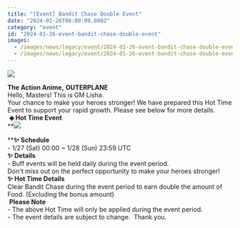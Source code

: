 ```yaml
---
title: "[Event] Bandit Chase Double Event"
date: "2024-01-26T00:00:00.000Z"
category: "event"
id: "2024-01-26-event-bandit-chase-double-event"
images:
  - /images/news/legacy/event/2024-01-26-event-bandit-chase-double-event/fd1b266555c545368daf3c63bfbcbf1c.webp
  - /images/news/legacy/event/2024-01-26-event-bandit-chase-double-event/440018d048614e88afadc9e7159e8ea6_002.webp
---
```


![](/images/news/legacy/event/2024-01-26-event-bandit-chase-double-event/fd1b266555c545368daf3c63bfbcbf1c.webp)  
  
**The Action Anime,** **OUTERPLANE**  
Hello, Masters! This is GM Lisha.  
Your chance to make your heroes stronger! We have prepared this Hot Time Event to support your rapid growth. Please see below for more details.  **◈ Hot Time Event**  
**![](/images/news/legacy/event/2024-01-26-event-bandit-chase-double-event/440018d048614e88afadc9e7159e8ea6_002.webp)  
  
****✨** **Schedule**  
\- 1/27 (Sat) 00:00 ~ 1/28 (Sun) 23:59 UTC  
**✨** **Details**  
\- Buff events will be held daily during the event period.  
Don't miss out on the perfect opportunity to make your heroes stronger! **✨** **Hot Time Details**  
Clear Bandit Chase during the event period to earn double the amount of Food. (Excluding the bonus amount)  
 **Please Note**  
\- The above Hot Time will only be applied during the event period.  
\- The event details are subject to change.  Thank you.
